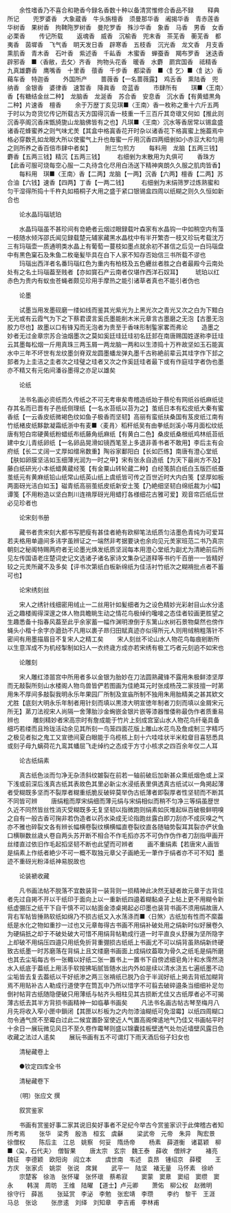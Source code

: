 <!-- { "loadSidebar": true } -->
　　余性嗜香乃不喜合和艳香今録名香数十种以备清赏惟修合香品不録
　　释典所记
　　兜罗婆香　大象蔵香　牛头旃檀香　须曼那华香　阇揭华香　青赤莲香　华树香　果树香　拘鞞陁罗树香　曼陀罗香　殊沙华香　象香　马香　男香　女香　必栗香
　　传记所载
　　返魂香　威香　沉榆香　兜末香　茶芜香　蘅芜香　都夷香　茵墀香　飞气香　眀天发日香　辟寒香　五枝香　沉光香　龙文香　月支香　熏肌香　青木香　石叶香　紫述香　千畆香　木蜜香　蝉蚕香　羯布罗香　迷迭香　辟邪香　■〈香敝，去攵〉齐香　拘物头花香　暖香　水麝　罽宾国香　祗精香　九真雄麝香　鹰嘴香　十里香　蘹香　千步香　都梁香　■〈飠乞〉■〈飠达〉香　藒车香　特迦香
　　外国所产
　　蔷薇香【一名蔷薇露】　鸡舌香　熏陆香　兜纳香　金银香　婆律香　速暂香　降眞香　竒蓝香
　　市肆所有
　　琪■〈王南〉香【有糖结金丝二种】　龙脑香　龙涎香　苏合香　安息香　沉水香【有黄蜡黒角二种】片速香　檀香
　　余于万歴丁亥见琪■〈王南〉香一枚称之重十六斤五两于时以为竒货忆传记所载古天方国得沉香一枝重一千三百斤其竒瓌又何如【推此则沉香亭阁沉香床甑旑旎山龙脑佛皆有之也】凡琪■〈王南〉沉水等香居常以锡盒盛诸香花蜂蜜养之则气味尤羙【其盒中格寘香花开时杂以诸香花下格寘蜜上施葢焉中格必穿数孔如龙眼大所以使蜜气上升也毎蜜一斤用沉香四两细剉如小赤豆大和匀用之则所养之香百倍市肆中者矣】
　　附三匀煎方
　　每料用　龙脑【五两三钱】麝香【五两三钱】精沉【五两三钱】
　　右细剉为末散用为丸俱可
　　香珠方【此香可服可烧每空心服一二丸待含化尽用白汤送下精神爽朗久久服之肌肉皆香】
　　每料用　琪■〈王南〉香【二两】龙脑【一两】沉香【六两】檀香【二两】苏合油【六钱】速香【四两】丁香【一两二钱】
　　右细剉为末绢筛罗过炼熟蜜和匀干湿得所捣十千杵丸如梧桐子大用之盛于紧口银锡盒四周以纸糊之则久久恒如新合也

　　论水晶玛瑙琥珀

　　水晶玛瑙虽不甚珍间有竒絶者云烟过眼録载叶森家有水晶钩一中如稍空内有藻一枝随水倾泻邵氏闻见録载楚元辅家藏黑水晶枕中有半开繁杏一枝又珍玩考载沈万三有玛瑙壶一质通明类水晶上有葡萄一蔓枝如墨点就余初不甚信之后见一白玛瑙盘中有黒色窠石及朱鱼二枚毫髪毕具在白下人家不知存否始信三书所载不谬也
　　玛瑙出西洋者名番玛瑙红色为重内有柏枝及五色纒丝者胜之白者最殿今云南处处有之名土玛瑙葢至贱者【亦如寳石产云南者仅堪作西洋石奴耳】
　　琥珀以红赤色为贵内有蚁虫苍蝇者颇见珍用手摩热之能引诸草者真也不能引者伪也

　　论墨

　　试墨当用发墨砚磨一缕如线而鉴其光紫光为上黑光次之青光又次之白为下黯白无光或有云霞气为下之下蔡君谟言奚氏墨能削木米元章言古墨磨之无泡【古墨无泡胶力尽也】故墨以口有锋刄而无泡者为贵至于香味形制鍳家畧而弗论
　　造墨之妙者无过金章宗苏合油烟墨次之莫如奚廷珪廷珪初名廷邽在南唐赐国姓遂称李廷珪云其墨每松烟一斤用真珠三两玉屑一两龙脑一两和以生漆捣十万杵故坚如玉石能寘水中三年不坏世有龙纹墨剑脊双龙圆墨蟠龙弹丸墨千古称絶前辈云其珪字作下邽之邽者为上圭洁之圭者次之珪璧之珪者又次之作奚廷珪者最下或有作庭珪字者伪也墨亦不精又有元佑间潘谷墨得之亦足以雄矣

　　论纸

　　法书名画必资纸而久传纸之不可无考审矣粤稽造纸始于蔡伦有网纸谷纸麻纸徒存其名而已晋有子邑纸侧理纸【一名水苔纸以苔为之】茧纸日本有松皮纸大秦有蜜香纸【一云香皮纸微褐色纹如鱼子极香而坚韧】高丽有蛮纸扶桑国有芨皮纸江南有竹纸楮皮纸黟歙凝霜纸浙中有麦■〈麦肙〉稻秆纸吴有由拳纸剡溪小等月面松纹纸唐有短白帘硬黄纸粉蜡纸布纸藤角纸麻纸【有黄白二色】桑皮纸桑根纸鸡林纸苔纸建中女儿青纸卵纸【一名卵品晃滑如镜西笔至上多退非善书者不敢用】李后主有会府纸【长二丈阔一丈厚如缯帛数重】陶谷家鄱阳白【长如匹练】南唐有澄心堂纸【肤如卵膜坚洁如玉细薄光润为一时之甲】宋有张永自造纸【为天下最尚方不及】藤白纸研光小本纸蜡黄蔵经笺【有金粟山转轮蔵二种】白经笺鹄白纸白玉版匹纸蚕茧纸元有黄麻纸铅山纸常山纸英山纸上虞纸皆可传之百世近时大内白笺【坚厚如板两面砑光洁白如玉】磁青纸高丽茧纸皮纸新安土笺【乃絶细坚韧白绵纸裁为小幅】谭笺【不用粉造以坚白荆川连禙厚砑光用蜡打各様细花古雅可爱】观音帘匹纸后世必见珍者也

　　论宋刻书册

　　藏书者贵宋刻大都书写肥瘦有甚佳者絶有欧柳笔法纸质匀洁墨色青纯为可爱耳若夫格用单邉间多讳字虽辨证之一端然非考据要诀也余向见元羙家班范二书乃真宗朝刻之秘阁特赐两府者无论墨光焕发纸质坚润每本用澄心堂纸为副尤为清絶前后所见左传国语老庄楚词史记文选诸子诸名家诗文集杂记道释等书约千百册一一皆精好较之元羙所藏不及多矣【评书次第纸白板新绵纸为佳活衬竹纸次之糊褙批点者不蓄可也】

　　论宋绣刻丝

　　宋人之绣针线细密用绒止一二丝用针如髪细者为之设色精妙光彩射目山水分逺近之趣楼阁得深邃之体人物具瞻眺生动之情花鸟极绰约嚵唼之态佳者较画更胜望之生趣悉备十指春风葢至此乎余家蓄一幅作渊明潦倒于东篱山水树石景物粲然也傍作蝇头小楷十余字亦遒劲不凡用以裹子昻归田赋真迹亦似得所元人则用绒稍粗落针不密间有用墨描眉目不复宋人之精工矣
　　宋人刻丝不论山水人物花鸟每痕剜断所以生意浑成不为机经掣制如妇人一衣终歳方成亦若宋绣有极工巧者元刻逈不如宋也

　　论雕刻

　　宋人雕红漆噐宫中所用者多以金银为胎妙在刀法圆熟藏锋不露用朱极鲜漆坚厚而无敲裂所刻山水楼阁人物鸟兽皆俨若图画为佳絶耳元时张成杨茂二家技擅一时苐用朱不厚间多敲裂我明永乐年果园厂所制及宣庙所制不独用朱用胎精美之甚其欵文尤胜【底刻大明永乐年制者用针刻而填以黒漆大明宣徳年制者刀刻而填以金屑宋元所无】苐刀法视宋人尚隔一舍薄胎沙金蜔嵌金银片嵌等漆器惟倭称最伪作者质重易辨也
　　雕刻精妙者宋高宗时有詹成能于竹片上刻成宫室山水人物花鸟纤毫具备细巧若缕而且玲珑活动余见其所刻一鸟笼四面花版上雕山水花鸟及詹成制三字精巧之极见者拟之鬼工又宣徳间夏白眼能于乌榄核上刻十六哇哇状半米粒睂目喜怒悉具或刻子母九螭荷花九鸾其蟠屈飞走绰约之态成于方寸小核求之四百余年仅二人耳

　　论古纸绢素

　　真古纸色淡而匀净无杂渍斜纹皴裂在前若一轴前破后加新甚众熏纸烟色或上深下浅或前深后浅真古纸其表故色其里必新尘水浸纸表里俱透真古纸试以一角掲起薄者受糊既多坚而不裂厚者糊重纸脆反破碎莫举伪古纸薄者即裂厚者性坚韧而不断其不同皆可辨
　　唐绢粗而厚宋绢细而薄元绢与宋绢相似而稍不匀净三等绢虽歴世久近不同然皆丝性消灭受糊既多无复坚韧以指微跑则绢素如灰堆起纵百破极鲜明嗅之自有一般古香可掬非若伪造者以药水染成无论指跑丝露白即刀刮亦不成灰嗅之气亦不雅也碎裂文各有辨长幅横卷裂纹横横幅直卷裂纹直各随轴势裂耳其裂亦俨状鱼口横聨数丝歳乆卷自两头苏开断不相合不作毛搯亦苏不可伪作伪作者刀刮指甲画开丝缕直过依旧作毛起搯坚韧不断也此望而可辨者
　　画不重绢素【若唐宋人画皆是绢素上作纸者絶少不可一概不取独元章父子画絶无一茟作于绢者亦不可不知】墨迹不重砑光粉泽纸神易脱故也

　　论装褫收藏

　　凡书画法帖不脱落不宜数装背一装背则一损精神此决然无疑者故元章于古背佳者先过自掲不开以干纸印于面向上以一重新纸四邉着糊黏桌子上帖上更不用糊令新纸虚弸压之纸干下自干慎不可以帖面金漆桌掲起必印墨也装背书画不须用绢故唐人背右军帖皆捶熟软纸如绵乃不损古纸又入水荡涤而■〈日煞〉古纸加有性而不縻葢纸是水化之物如重抄一过也又元章毎得古书画不用绢补破处用之绢新时似好展卷久为硬绢扺之却于不破处破大可惜不用绢背帖勒成行道一时平直良乆舒展为坚所隐字上却破不用绢压四邉只用纸免折背重弸损古纸纸上书画尤不可以绢背虽熟绢新终硬致古纸墨一时苏磨落在背绢上且文缕磨书画面上成绢纹葢取为骨久之纸毛是绢所磨也其去尘垢每古书一张輙以好纸二张一置书上一置书下自傍滤细皂角汁和水霈然浇水入纸底于葢纸上用活手软按拂垢腻皆随水出内外如是续以清水浇五七遍纸墨不动尘垢皆去复去葢纸以干好纸渗之两三张褙纸已脱乃合于半润好纸上掲去背纸加糊背焉不用贴补古人勒成行道使字在筒瓦中乃所以惜字不可翦去破碎邉条当细细补足勿倒衬帖背古纸随隐便破只用薄纸与帖齐头相柱见其古损断尤佳又古纸厚者必不可揭薄古纸去其半方背损书画精神一如临摹书画矣
　　凡法书名画古帖古琴至梅月八月先将收入窄小匣中鎻闭【其匣以杉板为之内勿漆油糊纸可免湿霉】以纸四周糊口勿令通气庶不至霉白过此二候宜置卧室使近人气置高阁俾逺地气乃佳又书画帖平时十余日一展玩微见风日不至久卷作霉琴则盛以锦囊挂板壁透气处勿近墙壁风露日色收藏之法过人逺矣
　　展玩书画有五不可谓灯下雨天酒后俗子妇女也

　　清秘藏卷上

　　●钦定四库全书

　　清秘藏卷下

　　（明）张应文 撰

　　叙赏鉴家

　　书画有赏鉴好事二家其说旧矣好事者不足纪今举古今赏鉴家识于此俾稽古者知所考焉
　　张华　梁秀　殷浩　桓玄　虞龢
　　梁武帝　元帝　朱异　陶宏景　徐僧权
　　陈后主　江总　姚察　何妥　隋炀帝
　　杨素　薛道衡　诸葛颖　柳■〈巬，石代夫〉　僧智果
　　唐太宗　玄宗　魏王泰　薛收　僧辨才
　　褚亮　魏征　李德颖　欧阳询　阎立本
　　虞世南　韦述　袁昂　锺绍京　薛稷
　　王方庆　张家贞　姚崇　张说　席巽
　　武平一　陆坚　褚无量　马怀素　徐峤
　　宗楚客　徐浩　张怀瓘　张怀瓌　蔡希寂
　　窦蒙　窦臮　窦绍　窦缵　窦永
　　韩滉　周昉　王维　陆曜　【道士】卢元卿
　　萧佑　柳公权　赵微明　徐守行　薛邕
　　张延赏　李泌　李勉　张宏靖　李瓒
　　李约　黎干　王涯　马总　张谂
　　张彦逺　刘绎　刘知章　李吉甫　李林甫
